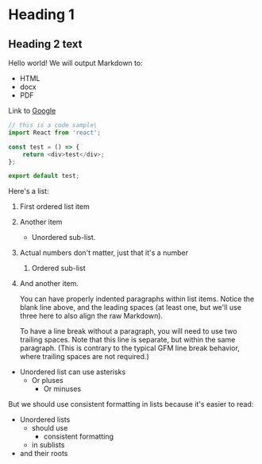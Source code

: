 # Heading 1

## Heading 2 text

Hello world!
We will output Markdown to:

- HTML
- docx
- PDF

Link to [Google](http://www.google.com/)

```javascript
// this is a code sample\
import React from 'react';

const test = () => {
	return <div>test</div>;
};

export default test;
```

Here's a list:

1. First ordered list item
2. Another item
   - Unordered sub-list.
3. Actual numbers don't matter, just that it's a number
   1. Ordered sub-list
4. And another item.

   You can have properly indented paragraphs within list items. Notice the blank line above, and the leading spaces (at least one, but we'll use three here to also align the raw Markdown).

   To have a line break without a paragraph, you will need to use two trailing spaces.
   Note that this line is separate, but within the same paragraph.
   (This is contrary to the typical GFM line break behavior, where trailing spaces are not required.)

- Unordered list can use asterisks
  + Or pluses
    - Or minuses

But we should use consistent formatting in lists because it's easier to read:

* Unordered lists
  + should use
    - consistent formatting
  + in sublists
* and their roots
